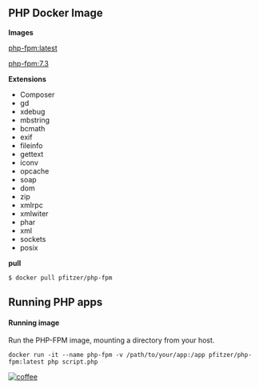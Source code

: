 PHP Docker Image
----------------
**Images**

[php-fpm:latest](https://github.com/pfitzer/docker-php-fpm/blob/master/Dockerfile)

[php-fpm:7.3](https://github.com/pfitzer/docker-php-fpm/blob/master/Dockerfile.73)

**Extensions**
* Composer
* gd
* xdebug
* mbstring 
* bcmath 
* exif 
* fileinfo 
* gettext 
* iconv 
* opcache 
* soap 
* dom 
* zip
* xmlrpc
* xmlwiter
* phar
* xml
* sockets
* posix

**pull**
````shell script
$ docker pull pfitzer/php-fpm
````

Running PHP apps
----------------
#### Running image
Run the PHP-FPM image, mounting a directory from your host.

````shell script
docker run -it --name php-fpm -v /path/to/your/app:/app pfitzer/php-fpm:latest php script.php
````

[![coffee](https://cdn.buymeacoffee.com/buttons/lato-orange.png)](https://www.buymeacoffee.com/pfitzer)
